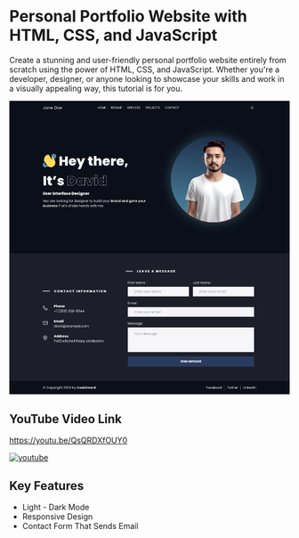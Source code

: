 # Personal Portfolio Website with HTML, CSS, and JavaScript

Create a stunning and user-friendly personal portfolio website entirely from scratch using the power of HTML, CSS, and JavaScript. Whether you're a developer, designer, or anyone looking to showcase your skills and work in a visually appealing way, this tutorial is for you.

![Logo](https://raw.githubusercontent.com/codzsword/portfolio-webpage/main/Personal%20Portfolio%20Website%20Demo.png)

## YouTube Video Link
https://youtu.be/QsQRDXfOUY0

[![youtube](https://img.shields.io/badge/YouTube-red?style=for-the-badge&logo=youtube&logoColor=white)](https://www.youtube.com/@codzsword)

## Key Features

- Light - Dark Mode
- Responsive Design
- Contact Form That Sends Email

